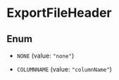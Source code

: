 

# ExportFileHeader

## Enum


* `NONE` (value: `"none"`)

* `COLUMNNAME` (value: `"columnName"`)



